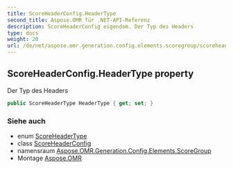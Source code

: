 ```yaml
---
title: ScoreHeaderConfig.HeaderType
second_title: Aspose.OMR für .NET-API-Referenz
description: ScoreHeaderConfig eigendom. Der Typ des Headers
type: docs
weight: 20
url: /de/net/aspose.omr.generation.config.elements.scoregroup/scoreheaderconfig/headertype/
---
```

## ScoreHeaderConfig.HeaderType property

Der Typ des Headers

```csharp
public ScoreHeaderType HeaderType { get; set; }
```

### Siehe auch

* enum [ScoreHeaderType](../../../aspose.omr.generation.config.enums/scoreheadertype/)
* class [ScoreHeaderConfig](../)
* namensraum [Aspose.OMR.Generation.Config.Elements.ScoreGroup](../../scoreheaderconfig/)
* Montage [Aspose.OMR](../../../)


